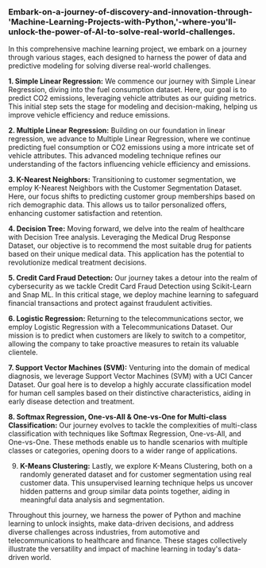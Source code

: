 ### Embark-on-a-journey-of-discovery-and-innovation-through-'Machine-Learning-Projects-with-Python,'-where-you'll-unlock-the-power-of-AI-to-solve-real-world-challenges.

In this comprehensive machine learning project, we embark on a journey through various stages, each designed to harness the power of data and predictive modeling for solving diverse real-world challenges.

**1. Simple Linear Regression:** We commence our journey with Simple Linear Regression, diving into the fuel consumption dataset. Here, our goal is to predict CO2 emissions, leveraging vehicle attributes as our guiding metrics. This initial step sets the stage for modeling and decision-making, helping us improve vehicle efficiency and reduce emissions.

**2. Multiple Linear Regression:** Building on our foundation in linear regression, we advance to Multiple Linear Regression, where we continue predicting fuel consumption or CO2 emissions using a more intricate set of vehicle attributes. This advanced modeling technique refines our understanding of the factors influencing vehicle efficiency and emissions.

**3. K-Nearest Neighbors:** Transitioning to customer segmentation, we employ K-Nearest Neighbors with the Customer Segmentation Dataset. Here, our focus shifts to predicting customer group memberships based on rich demographic data. This allows us to tailor personalized offers, enhancing customer satisfaction and retention.

**4. Decision Tree:** Moving forward, we delve into the realm of healthcare with Decision Tree analysis. Leveraging the Medical Drug Response Dataset, our objective is to recommend the most suitable drug for patients based on their unique medical data. This application has the potential to revolutionize medical treatment decisions.

**5. Credit Card Fraud Detection:** Our journey takes a detour into the realm of cybersecurity as we tackle Credit Card Fraud Detection using Scikit-Learn and Snap ML. In this critical stage, we deploy machine learning to safeguard financial transactions and protect against fraudulent activities.

**6. Logistic Regression:** Returning to the telecommunications sector, we employ Logistic Regression with a Telecommunications Dataset. Our mission is to predict when customers are likely to switch to a competitor, allowing the company to take proactive measures to retain its valuable clientele.

**7. Support Vector Machines (SVM):** Venturing into the domain of medical diagnosis, we leverage Support Vector Machines (SVM) with a UCI Cancer Dataset. Our goal here is to develop a highly accurate classification model for human cell samples based on their distinctive characteristics, aiding in early disease detection and treatment.

**8. Softmax Regression, One-vs-All & One-vs-One for Multi-class Classification:** Our journey evolves to tackle the complexities of multi-class classification with techniques like Softmax Regression, One-vs-All, and One-vs-One. These methods enable us to handle scenarios with multiple classes or categories, opening doors to a wider range of applications.

9. **K-Means Clustering:** Lastly, we explore K-Means Clustering, both on a randomly generated dataset and for customer segmentation using real customer data. This unsupervised learning technique helps us uncover hidden patterns and group similar data points together, aiding in meaningful data analysis and segmentation.

Throughout this journey, we harness the power of Python and machine learning to unlock insights, make data-driven decisions, and address diverse challenges across industries, from automotive and telecommunications to healthcare and finance. These stages collectively illustrate the versatility and impact of machine learning in today's data-driven world.
